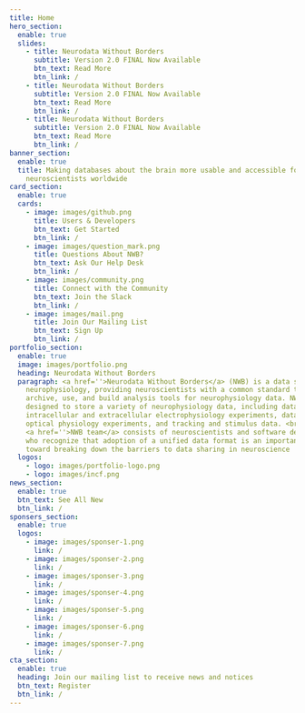 ```yaml
---
title: Home
hero_section:
  enable: true
  slides:
    - title: Neurodata Without Borders
      subtitle: Version 2.0 FINAL Now Available
      btn_text: Read More
      btn_link: /
    - title: Neurodata Without Borders
      subtitle: Version 2.0 FINAL Now Available
      btn_text: Read More
      btn_link: /
    - title: Neurodata Without Borders
      subtitle: Version 2.0 FINAL Now Available
      btn_text: Read More
      btn_link: /
banner_section:
  enable: true
  title: Making databases about the brain more usable and accessible for
    neuroscientists worldwide
card_section:
  enable: true
  cards:
    - image: images/github.png
      title: Users & Developers
      btn_text: Get Started
      btn_link: /
    - image: images/question_mark.png
      title: Questions About NWB?
      btn_text: Ask Our Help Desk
      btn_link: /
    - image: images/community.png
      title: Connect with the Community
      btn_text: Join the Slack
      btn_link: /
    - image: images/mail.png
      title: Join Our Mailing List
      btn_text: Sign Up
      btn_link: /
portfolio_section:
  enable: true
  image: images/portfolio.png
  heading: Neurodata Without Borders
  paragraph: <a href=''>Neurodata Without Borders</a> (NWB) is a data standard for
    neurophysiology, providing neuroscientists with a common standard to share,
    archive, use, and build analysis tools for neurophysiology data. NWB is
    designed to store a variety of neurophysiology data, including data from
    intracellular and extracellular electrophysiology experiments, data from
    optical physiology experiments, and tracking and stimulus data. <br><br> The
    <a href=''>NWB team</a> consists of neuroscientists and software developers
    who recognize that adoption of a unified data format is an important step
    toward breaking down the barriers to data sharing in neuroscience
  logos:
    - logo: images/portfolio-logo.png
    - logo: images/incf.png
news_section:
  enable: true
  btn_text: See All New
  btn_link: /
sponsers_section:
  enable: true
  logos:
    - image: images/sponser-1.png
      link: /
    - image: images/sponser-2.png
      link: /
    - image: images/sponser-3.png
      link: /
    - image: images/sponser-4.png
      link: /
    - image: images/sponser-5.png
      link: /
    - image: images/sponser-6.png
      link: /
    - image: images/sponser-7.png
      link: /
cta_section:
  enable: true
  heading: Join our mailing list to receive news and notices
  btn_text: Register
  btn_link: /
---
```

